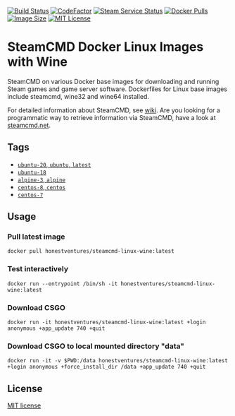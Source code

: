 [![Build Status](https://img.shields.io/github/workflow/status/honestventures/docker/Build%20Images.svg?logo=github)](https://github.com/honestventures/docker/actions)
[![CodeFactor](https://www.codefactor.io/repository/github/honestventures/docker/badge)](https://www.codefactor.io/repository/github/honestventures/docker)
[![Steam Service Status](https://img.shields.io/static/v1?label=service&message=status&color=blue)](https://status.steamcmd.net)
[![Docker Pulls](https://img.shields.io/docker/pulls/honestventures/steamcmd-linux-wine.svg)](https://hub.docker.com/r/honestventures/steamcmd-linux-wine)
[![Image Size](https://img.shields.io/docker/image-size/honestventures/steamcmd-linux-wine/latest.svg)](https://hub.docker.com/r/honestventures/steamcmd-linux-wine)
[![MIT License](https://img.shields.io/badge/license-MIT-blue.svg)](LICENSE)

# SteamCMD Docker Linux Images with Wine
SteamCMD on various Docker base images for downloading and running Steam games
and game server software. Dockerfiles for Linux base images include steamcmd, wine32 and wine64 installed.

For detailed information about SteamCMD,
see [wiki](https://developer.valvesoftware.com/wiki/SteamCMD).
Are you looking for a programmatic way to retrieve information via SteamCMD,
have a look at [steamcmd.net](https://www.steamcmd.net).

## Tags

*   [`ubuntu-20`, `ubuntu`, `latest`](dockerfiles/ubuntu-20/Dockerfile)
*   [`ubuntu-18`](dockerfiles/ubuntu-18/Dockerfile)
*   [`alpine-3`, `alpine`](dockerfiles/alpine-3/Dockerfile)
*   [`centos-8`, `centos`](dockerfiles/centos-8/Dockerfile)
*   [`centos-7`](dockerfiles/centos-7/Dockerfile)

## Usage

### Pull latest image
```shell
docker pull honestventures/steamcmd-linux-wine:latest
```
### Test interactively
```shell
docker run --entrypoint /bin/sh -it honestventures/steamcmd-linux-wine:latest
```
### Download CSGO
```shell
docker run -it honestventures/steamcmd-linux-wine:latest +login anonymous +app_update 740 +quit
```
### Download CSGO to local mounted directory "data"
```shell
docker run -it -v $PWD:/data honestventures/steamcmd-linux-wine:latest +login anonymous +force_install_dir /data +app_update 740 +quit
```

## License

[MIT license](LICENSE)
